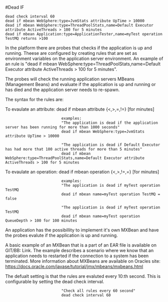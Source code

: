 #Dead IF

```
dead check interval 60
dead if mbean WebSphere:type=JvmStats attribute UpTime > 10000
dead if mbean WebSphere:type=ThreadPoolStats,name=Default Executor attribute ActiveThreads > 100 for 5 minutes
dead if mbean Application:type=ApplicationTester,name=myTest operation TestMQ returns >100
 ```
 
In the platform there are probes that checks if the application is up and running.
Theese are configured by creating rules that are set as environment variables on the application server environment.
An example of  an rule is "dead if mbean WebSphere:type=ThreadPoolStats,name=Default Executor attribute ActiveThreads > 100 for 5 minutes".
 
The probes will check the running application servers MBeans (Management Beans) and evaluate if the application is up and running or has died and the application server needs to re-spawn.
 
The syntax for the rules are:
 
To evaulate an attribute:
                             dead if mbean <object name> attribute  <name> {<,>,=,!=}  <value> [for <time> minutes]
                            
                             examples:
                             "The application is dead if the application server has been running for more than 1000 seconds"
                             dead if mbean WebSphere:type=JvmStats attribute UpTime > 10000
 
                             "The application is dead if Default Executor has had more that 100 active threads for more than 5 minutes"
                             dead if mbean WebSphere:type=ThreadPoolStats,name=Default Executor attribute ActiveThreads > 100 for 5 minutes
 
To evaulate an operation:
                             dead if mbean <object name> operation <name> {<,>,!=,=}  <value> [for <time> minutes]
                                                         
                             examples:
                             "The application is dead if myTest operation TestMQ
                             dead if mbean name=myTest operation TestMQ = false
 
                             "The application is dead if myTest operation TestMQ
                             dead if mbean name=myTest operation QueueDepth > 100 for 100 minutes
 
An application has the possibillity to implement it's own MXBean and have the probes evalute if the application is up and running.
 
A basic example of an  MXBean that is a part of an EAR file is available on GIT/BB: Link.
The  example describes a scenario where we know that an application needs to restarted if the connection to a system has been terminated.
More information about MXBeans are available on Oracles site: https://docs.oracle.com/javase/tutorial/jmx/mbeans/mxbeans.html    
 
The defualt setting is that the rules are evaluted every 10:th second.
This is configurable by setting the dead check interval.
 
                             "Check all rules every 60 second"
                             dead check interval 60